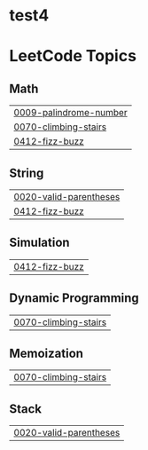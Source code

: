 # test4
<!---LeetCode Topics Start-->
# LeetCode Topics
## Math
|  |
| ------- |
| [0009-palindrome-number](https://github.com/Basmallaaa/test4/tree/master/0009-palindrome-number) |
| [0070-climbing-stairs](https://github.com/Basmallaaa/test4/tree/master/0070-climbing-stairs) |
| [0412-fizz-buzz](https://github.com/Basmallaaa/test4/tree/master/0412-fizz-buzz) |
## String
|  |
| ------- |
| [0020-valid-parentheses](https://github.com/Basmallaaa/test4/tree/master/0020-valid-parentheses) |
| [0412-fizz-buzz](https://github.com/Basmallaaa/test4/tree/master/0412-fizz-buzz) |
## Simulation
|  |
| ------- |
| [0412-fizz-buzz](https://github.com/Basmallaaa/test4/tree/master/0412-fizz-buzz) |
## Dynamic Programming
|  |
| ------- |
| [0070-climbing-stairs](https://github.com/Basmallaaa/test4/tree/master/0070-climbing-stairs) |
## Memoization
|  |
| ------- |
| [0070-climbing-stairs](https://github.com/Basmallaaa/test4/tree/master/0070-climbing-stairs) |
## Stack
|  |
| ------- |
| [0020-valid-parentheses](https://github.com/Basmallaaa/test4/tree/master/0020-valid-parentheses) |
<!---LeetCode Topics End-->